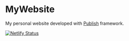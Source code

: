 # MyWebsite

My personal website developed with [Publish](https://github.com/johnsundell/publish) framework.

[![Netlify Status](https://api.netlify.com/api/v1/badges/7db9470f-6707-4aff-a24a-180964a79d07/deploy-status)](https://app.netlify.com/sites/achraftrabelsi/deploys)
